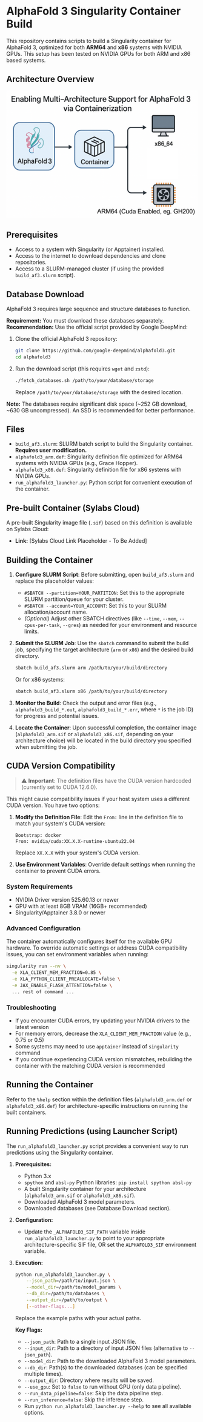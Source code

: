 # AlphaFold 3 Singularity Container Build

This repository contains scripts to build a Singularity container for AlphaFold 3, optimized for both **ARM64** and **x86** systems with NVIDIA GPUs. This setup has been tested on NVIDIA GPUs for both ARM and x86 based systems.

## Architecture Overview

![Architecture Diagram](Arch.png)

## Prerequisites

-   Access to a system with Singularity (or Apptainer) installed.
-   Access to the internet to download dependencies and clone repositories.
-   Access to a SLURM-managed cluster (if using the provided `build_af3.slurm` script).

## Database Download

AlphaFold 3 requires large sequence and structure databases to function.

**Requirement:** You must download these databases separately.
**Recommendation:** Use the official script provided by Google DeepMind:

1. Clone the official AlphaFold 3 repository:
   ```bash
   git clone https://github.com/google-deepmind/alphafold3.git
   cd alphafold3
   ```
2. Run the download script (this requires `wget` and `zstd`):
   ```bash
   ./fetch_databases.sh /path/to/your/database/storage
   ```
   Replace `/path/to/your/database/storage` with the desired location.

**Note:** The databases require significant disk space (~252 GB download, ~630 GB uncompressed). An SSD is recommended for better performance.

## Files

-   `build_af3.slurm`: SLURM batch script to build the Singularity container. **Requires user modification.**
-   `alphafold3_arm.def`: Singularity definition file optimized for ARM64 systems with NVIDIA GPUs (e.g., Grace Hopper).
-   `alphafold3_x86.def`: Singularity definition file for x86 systems with NVIDIA GPUs.
-   `run_alphafold3_launcher.py`: Python script for convenient execution of the container.

## Pre-built Container (Sylabs Cloud)

A pre-built Singularity image file (`.sif`) based on this definition is available on Sylabs Cloud:

*   **Link:** [Sylabs Cloud Link Placeholder - To Be Added]


## Building the Container

1.  **Configure SLURM Script**: Before submitting, open `build_af3.slurm` and replace the placeholder values:
    *   `#SBATCH --partition=YOUR_PARTITION`: Set this to the appropriate SLURM partition/queue for your cluster.
    *   `#SBATCH --account=YOUR_ACCOUNT`: Set this to your SLURM allocation/account name.
    *   *(Optional)* Adjust other SBATCH directives (like `--time`, `--mem`, `--cpus-per-task`, `--gres`) as needed for your environment and resource limits.

2.  **Submit the SLURM Job**: Use the `sbatch` command to submit the build job, specifying the target architecture (`arm` or `x86`) and the desired build directory.

    ```bash
    sbatch build_af3.slurm arm /path/to/your/build/directory
    ```
    
    Or for x86 systems:
    
    ```bash
    sbatch build_af3.slurm x86 /path/to/your/build/directory
    ```

3.  **Monitor the Build**: Check the output and error files (e.g., `alphafold3_build_*.out`, `alphafold3_build_*.err`, where `*` is the job ID) for progress and potential issues.

4.  **Locate the Container**: Upon successful completion, the container image (`alphafold3_arm.sif` or `alphafold3_x86.sif`, depending on your architecture choice) will be located in the build directory you specified when submitting the job.

## CUDA Version Compatibility

> ⚠️ **Important**: The definition files have the CUDA version hardcoded (currently set to CUDA 12.6.0).

This might cause compatibility issues if your host system uses a different CUDA version. You have two options:

1. **Modify the Definition File**: Edit the `From:` line in the definition file to match your system's CUDA version:
   ```
   Bootstrap: docker
   From: nvidia/cuda:XX.X.X-runtime-ubuntu22.04
   ```
   Replace `XX.X.X` with your system's CUDA version.

2. **Use Environment Variables**: Override default settings when running the container to prevent CUDA errors.

### System Requirements

- NVIDIA Driver version 525.60.13 or newer
- GPU with at least 8GB VRAM (16GB+ recommended)
- Singularity/Apptainer 3.8.0 or newer

### Advanced Configuration

The container automatically configures itself for the available GPU hardware. To override automatic settings or address CUDA compatibility issues, you can set environment variables when running:

```bash
singularity run --nv \
  -e XLA_CLIENT_MEM_FRACTION=0.85 \
  -e XLA_PYTHON_CLIENT_PREALLOCATE=false \
  -e JAX_ENABLE_FLASH_ATTENTION=false \
  ... rest of command ...
```

### Troubleshooting

- If you encounter CUDA errors, try updating your NVIDIA drivers to the latest version
- For memory errors, decrease the `XLA_CLIENT_MEM_FRACTION` value (e.g., 0.75 or 0.5)
- Some systems may need to use `apptainer` instead of `singularity` command
- If you continue experiencing CUDA version mismatches, rebuilding the container with the matching CUDA version is recommended

## Running the Container

Refer to the `%help` section within the definition files (`alphafold3_arm.def` or `alphafold3_x86.def`) for architecture-specific instructions on running the built containers.

## Running Predictions (using Launcher Script)

The `run_alphafold3_launcher.py` script provides a convenient way to run predictions using the Singularity container.

1.  **Prerequisites:**
    *   Python 3.x
    *   `spython` and `absl-py` Python libraries: `pip install spython absl-py`
    *   A built Singularity container for your architecture (`alphafold3_arm.sif` or `alphafold3_x86.sif`).
    *   Downloaded AlphaFold 3 model parameters.
    *   Downloaded databases (see Database Download section).

2.  **Configuration:**
    *   Update the `_ALPHAFOLD3_SIF_PATH` variable inside `run_alphafold3_launcher.py` to point to your appropriate architecture-specific SIF file, OR set the `ALPHAFOLD3_SIF` environment variable.

3.  **Execution:**
    ```bash
    python run_alphafold3_launcher.py \
        --json_path=/path/to/input.json \
        --model_dir=/path/to/model_params \
        --db_dir=/path/to/databases \
        --output_dir=/path/to/output \
        [--other-flags...]
    ```
    Replace the example paths with your actual paths.

    **Key Flags:**
    *   `--json_path`: Path to a single input JSON file.
    *   `--input_dir`: Path to a directory of input JSON files (alternative to `--json_path`).
    *   `--model_dir`: Path to the downloaded AlphaFold 3 model parameters.
    *   `--db_dir`: Path(s) to the downloaded databases (can be specified multiple times).
    *   `--output_dir`: Directory where results will be saved.
    *   `--use_gpu`: Set to `false` to run without GPU (only data pipeline).
    *   `--run_data_pipeline=false`: Skip the data pipeline step.
    *   `--run_inference=false`: Skip the inference step.
    *   Run `python run_alphafold3_launcher.py --help` to see all available options.